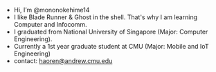 - Hi, I’m @mononokehime14
- I like Blade Runner & Ghost in the shell. That's why I am learning Computer and Infocomm.
- I graduated from National University of Singapore (Major: Computer Engineering).
- Currently a 1st year graduate student at CMU (Major: Mobile and IoT Engineering)
- contact: haoren@andrew.cmu.edu

<!---
mononokehime14/mononokehime14 is a ✨ special ✨ repository because its `README.md` (this file) appears on your GitHub profile.
You can click the Preview link to take a look at your changes.
--->
